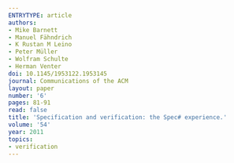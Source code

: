 ```yaml
---
ENTRYTYPE: article
authors:
- Mike Barnett
- Manuel Fähndrich
- K Rustan M Leino
- Peter Müller
- Wolfram Schulte
- Herman Venter
doi: 10.1145/1953122.1953145
journal: Communications of the ACM
layout: paper
number: '6'
pages: 81-91
read: false
title: 'Specification and verification: the Spec# experience.'
volume: '54'
year: 2011
topics:
- verification
---
```

